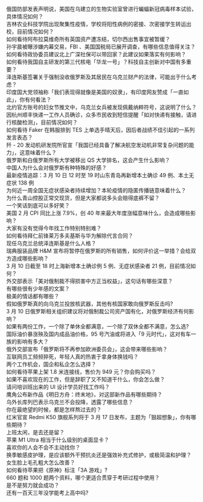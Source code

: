 俄国防部发表声明说，美国在乌建立的生物实验室曾进行蝙蝠新冠病毒样本试验，具体情况如何？  
吉林农业科技学院出现聚集性疫情，学校将阳性病例的密接、次密接学生转运出校，目前情况如何？  
如何看待阿布拉莫维奇所有英国资产遭冻结，切尔西出售事宜被暂缓？  
孙宇晨被曝涉嫌内幕交易，FBI 、美国国税局已展开调查，有哪些信息值得关注？  
如何看待政协委员建议北上广深社保可以带回家？此建议如果落实有何影响？  
如何看待我国自主研发的第三代核电「华龙一号」？科技自主创新对中国有多重要？  
泽连斯基签署关于强制没收俄罗斯及其居民在乌克兰财产的法律，可能出于什么考虑？  
印度国大党领袖称「我们表现得就像是美国的奴隶」，有印度网友赞成「一直如此」，你有何看法？  
北约官方账号的妇女节推文中，乌克兰女兵被发现佩戴纳粹符号，这说明了什么？  
因杭州顺丰快递一工作人员确诊，众多市民收到短信提醒「如对快递有接触，请进行核酸检测」，目前情况如何？  
如何看待 Faker 在韩服排到 TES 上单选手晴天后，因后者战绩不佳引起的一系列发言表态？  
歼 - 20 发动机研发院所官宣「我国已经具备了解决航空发动机非常复杂问题的能力」，这意味着什么？  
俄罗斯和白俄罗斯所有大学被移出 QS 大学排名，这会产生什么影响？  
中国人为什么会对俄罗斯有种特殊的好感？  
最新疫情追踪：3 月 10 日 12 时至 19 时山东青岛再新增本土确诊 49 例、本土无症状 138 例  
为何近一周全国无症状感染者持续增加？本轮疫情的隐匿传播链意味着什么？  
为什么青山控股正常交现货，但是大家都说多头会赔得底裤不留？  
一个笑话到底可以多好笑？  
美国 2 月 CPI  同比上涨 7.9%，创 40 年来最大年度涨幅意味什么，会造成哪些影响？  
大家有没有觉得今年找工作特别特别难？  
如何看待拜仁前锋莱万多夫基斯与华为解除代言合同？  
现任乌克兰总统泽连斯基是什么人格？  
瑞典服装品牌 H&M 宣布将暂停在俄罗斯的所有销售，如何评价这一举措？会给双方造成哪些影响？  
3 月 10 日截至 18 时上海新增本土确诊例 5 例、无症状感染者 21 例，目前情况如何？  
外交部表示「美对俄制裁不得损害中方正当权益」，这句话有哪些深意？  
有哪些很有少年感的文案？  
极美的情话都有哪些？  
假如俄罗斯真的向乌克兰投放核武器，其他有核国家敢向俄罗斯反击吗?  
3 月 10 日俄罗斯相关组织建议将对俄制裁公司资产国有化，对俄罗斯经济有何影响？  
如果有两份工作，一个除了单休全都满意，一个除了双休全都不满意，怎么选?  
国际油价暴涨殃及国内成品油价格，95 号汽油或将进入「9 元时代」，这对有车一族的影响有多大？  
俄外交部宣布「俄罗斯将不再参加欧洲委员会」，这会带来哪些影响？  
互联网员工频频猝死，年轻人真的热衷于拿身体换钱吗？  
两个工作机会，国企和私企怎么选择？  
如何看待苹果上架 1.8 米连接线，售价为 949 元？你会购买吗？  
如果不喜欢现在的工作，但是辞职了又不知道干什么，你会怎么做？  
请问培训班出来的 UI 设计学员好找工作吗？  
鹰角公布新作品《明日方舟：终末地》，对这部新作品有哪些期待？  
乌外长库列巴表示乌克兰不会投降，透露了哪些信息？  
你在最绝望的时候，都是怎样熬过去的？  
红米官宣 Redmi K50 旗舰系列将于 3 月 17 日发布，主题为「狠超想象」，你有哪些期待？  
上班太闲，是去还是留？  
苹果 M1 Ultra 相当于什么级别的桌面显卡？  
喜欢你的人会不会不主动找你？  
换季敏感皮护理，是应该额外干预抗炎还是强效补充式修护，或极简温和护理？  
女生脸上毛孔粗大怎么改善？  
如何看待苹果把《原神》标注「3A 游戏」?  
660 题和 1000 题两个资料，哪个更适合贯穿于考研过程中使用？  
是不是努力就会成功？  
还有一百天三年没学能考上高中吗?  
